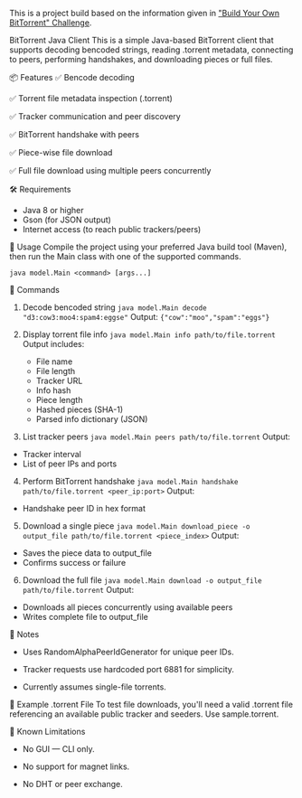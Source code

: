 This is a project build based on the information given in
["Build Your Own BitTorrent" Challenge](https://app.codecrafters.io/courses/bittorrent/overview).

BitTorrent Java Client
This is a simple Java-based BitTorrent client that supports decoding bencoded strings, reading .torrent metadata, connecting to peers, performing handshakes, and downloading pieces or full files.

📦 Features
✅ Bencode decoding

✅ Torrent file metadata inspection (.torrent)

✅ Tracker communication and peer discovery

✅ BitTorrent handshake with peers

✅ Piece-wise file download

✅ Full file download using multiple peers concurrently

🛠️ Requirements
- Java 8 or higher
- Gson (for JSON output)
- Internet access (to reach public trackers/peers)

🚀 Usage
Compile the project using your preferred Java build tool (Maven), then run the Main class with one of the supported commands.

`java model.Main <command> [args...]`

🧪 Commands
  1. Decode bencoded string
    `java model.Main decode "d3:cow3:moo4:spam4:eggse"`
  Output:
    `{"cow":"moo","spam":"eggs"}`

2. Display torrent file info
  `java model.Main info path/to/file.torrent`
  Output includes:
    - File name
    - File length
    - Tracker URL
    - Info hash
    - Piece length
    - Hashed pieces (SHA-1)
    - Parsed info dictionary (JSON)

3. List tracker peers
  `java model.Main peers path/to/file.torrent`
Output:
  - Tracker interval
  - List of peer IPs and ports

4. Perform BitTorrent handshake
  `java model.Main handshake path/to/file.torrent <peer_ip:port>`
Output:
  - Handshake peer ID in hex format

5. Download a single piece
  `java model.Main download_piece -o output_file path/to/file.torrent <piece_index>`
Output:
  - Saves the piece data to output_file
  - Confirms success or failure

6. Download the full file
  `java model.Main download -o output_file path/to/file.torrent`
Output:
  - Downloads all pieces concurrently using available peers
  - Writes complete file to output_file

📝 Notes
  - Uses RandomAlphaPeerIdGenerator for unique peer IDs.

  - Tracker requests use hardcoded port 6881 for simplicity.

  - Currently assumes single-file torrents.

🧪 Example .torrent File
  To test file downloads, you'll need a valid .torrent file referencing an available public tracker and seeders. Use sample.torrent.

🧼 Known Limitations
  - No GUI — CLI only.

  - No support for magnet links.

  - No DHT or peer exchange.
